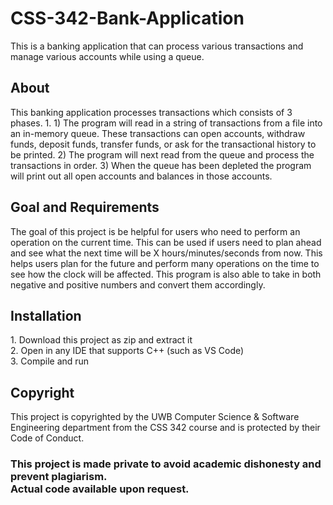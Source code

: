# CSS-342-Bank-Application
This is a banking application that can process various transactions and manage various accounts while using a queue.

<h2>About</h2>
This banking application processes transactions which consists of 3 phases.
1. 1) The program will read in a string of transactions from a file into an in-memory queue.
These transactions can open accounts, withdraw funds, deposit funds, transfer funds, or ask for
the transactional history to be printed.
2) The program will next read from the queue and process the transactions in order.
3) When the queue has been depleted the program will print out all open accounts and
balances in those accounts.

<h2>Goal and Requirements</h2>
The goal of this project is be helpful for users who need to perform an operation on the current time. This can be used if users need to plan ahead and see what the next time will be X hours/minutes/seconds from now. This helps users plan for the future and perform many operations on the time to see how the clock will be affected. This program is also able to take in both negative and positive numbers and convert them accordingly.

<h2>Installation</h2>
1. Download this project as zip and extract it <br />
2. Open in any IDE that supports C++ (such as VS Code) <br />
3. Compile and run

<h2>Copyright</h2>
This project is copyrighted by the UWB Computer Science & Software Engineering department from the CSS 342 course and is protected by their Code of Conduct.
<br />


<h3>This project is made private to avoid academic dishonesty and prevent plagiarism. <br /> Actual code available upon request. </h3>
